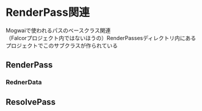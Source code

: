 # RenderPass関連

Mogwaiで使われるパスのベースクラス関連  
（Falcorプロジェクト内ではないほうの）RenderPassesディレクトリ内にあるプロジェクトでこのサブクラスが作られている  

## RenderPass

### RednerData


## ResolvePass
<!--stackedit_data:
eyJoaXN0b3J5IjpbMTU5MjI5MTIyNywxMzcwMzcwMTM2LDE3MD
U4OTQyMzYsMjM4NTI1MDAsNzY4ODQ4ODM1LC0yNjcwMzgzMDks
NzMwOTk4MTE2XX0=
-->
